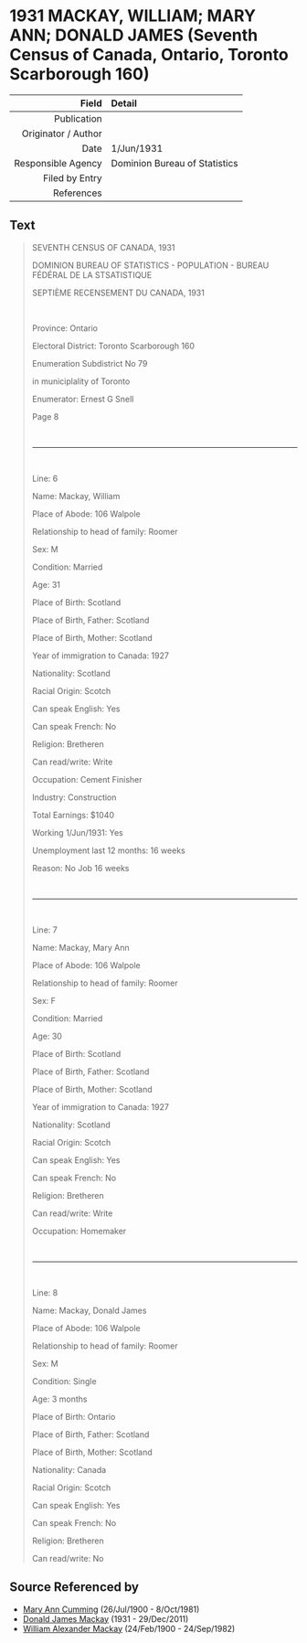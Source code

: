﻿---
layout: page
permalink: /sources/s75248113
---

# 1931 MACKAY, WILLIAM; MARY ANN; DONALD JAMES (Seventh Census of Canada, Ontario, Toronto Scarborough 160)

Field | Detail
---:|:---
Publication | 
Originator / Author | 
Date | 1/Jun/1931
Responsible Agency | Dominion Bureau of Statistics
Filed by Entry | 
References | 

## Text

> SEVENTH CENSUS OF CANADA, 1931
>
> DOMINION BUREAU OF STATISTICS - POPULATION - BUREAU FÉDÉRAL DE LA STSATISTIQUE
>
> SEPTIÈME RECENSEMENT DU CANADA, 1931
>
> <br/>
>
> Province: Ontario
>
> Electoral District: Toronto Scarborough 160
>
> Enumeration Subdistrict No 79
>
> in municiplality of Toronto
>
> Enumerator: Ernest G Snell
>
> Page 8
>
> <br/>
>
> ---
>
> <br/>
>
> Line: 6
>
> Name: Mackay, William
>
> Place of Abode: 106 Walpole
>
> Relationship to head of family: Roomer
>
> Sex: M
>
> Condition: Married
>
> Age: 31
>
> Place of Birth: Scotland
>
> Place of Birth, Father: Scotland
>
> Place of Birth, Mother: Scotland
>
> Year of immigration to Canada: 1927
>
> Nationality: Scotland
>
> Racial Origin: Scotch
>
> Can speak English: Yes
>
> Can speak French: No
>
> Religion: Bretheren
>
> Can read/write: Write
>
> Occupation: Cement Finisher
>
> Industry: Construction
>
> Total Earnings: $1040
>
> Working 1/Jun/1931: Yes
>
> Unemployment last 12 months: 16 weeks
>
> Reason: No Job 16 weeks
>
> <br/>
>
> ---
>
> <br/>
>
> Line: 7
>
> Name: Mackay, Mary Ann
>
> Place of Abode: 106 Walpole
>
> Relationship to head of family: Roomer
>
> Sex: F
>
> Condition: Married
>
> Age: 30
>
> Place of Birth: Scotland
>
> Place of Birth, Father: Scotland
>
> Place of Birth, Mother: Scotland
>
> Year of immigration to Canada: 1927
>
> Nationality: Scotland
>
> Racial Origin: Scotch
>
> Can speak English: Yes
>
> Can speak French: No
>
> Religion: Bretheren
>
> Can read/write: Write
>
> Occupation: Homemaker
>
> <br/>
>
> ---
>
> <br/>
>
> Line: 8
>
> Name: Mackay, Donald James
>
> Place of Abode: 106 Walpole
>
> Relationship to head of family: Roomer
>
> Sex: M
>
> Condition: Single
>
> Age: 3 months
>
> Place of Birth: Ontario
>
> Place of Birth, Father: Scotland
>
> Place of Birth, Mother: Scotland
>
> Nationality: Canada
>
> Racial Origin: Scotch
>
> Can speak English: Yes
>
> Can speak French: No
>
> Religion: Bretheren
>
> Can read/write: No
>

## Source Referenced by

* [Mary Ann Cumming](../people/@48241984@-mary-ann-cumming-b1900-7-26-d1981-10-8.md) (26/Jul/1900 - 8/Oct/1981)
* [Donald James Mackay](../people/@43065376@-donald-james-mackay-b1931-d2011-12-29.md) (1931 - 29/Dec/2011)
* [William Alexander Mackay](../people/@9383584@-william-alexander-mackay-b1900-2-24-d1982-9-24.md) (24/Feb/1900 - 24/Sep/1982)

